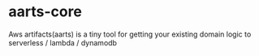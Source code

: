 # aarts-core
Aws artifacts(aarts) is a tiny tool for getting your existing domain logic to serverless / lambda / dynamodb
